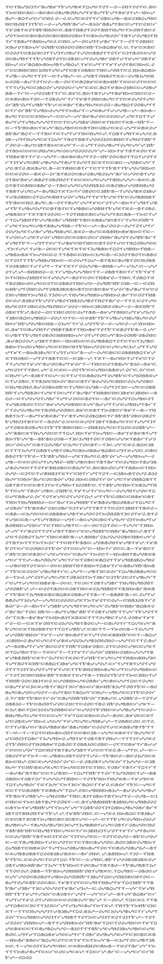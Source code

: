 ᜎᜇᜎᜈᜌᜂᜏᜂᜎᜆᜈᜌᜈᜋᜎᜀᜌᜌᜈᜁᜎᜊᜌᜇᜎᜏᜎᜑᜏᜑᜏᜐᜎᜏᜏᜎᜇۦᜈᜇᜎᜅᜇᜐᜇᜈᜇᜑᜈᜇᜈᜇᜏᜈᜌᜈᜏᜐᜌᜌᜎᜋᜈᜌᜎᜀᜌᜎᜈᜋᜏᜎᜌᜑᜐᜅᜌᜈᜌᜑᜈᜊᜎᜉᜇᜆᜇᜐᜏۦᜏᜑᜏۦᜇᜌᜇᜁᜏᜎᜎᜆᜏᜈᜇᜌᜈᜑᜈᜁᜏᜂᜈᜊᜌᜐᜇᜐᜇᜐᜏᜐᜎᜂᜎᜀᜇᜑᜏᜑᜌᜌᜐᜀᜈᜆᜌᜑᜈᜂᜏᜆᜈᜈᜌᜎᜈᜇᜇᜌᜎᜇᜏᜂᜇᜆᜎᜋᜏᜈᜎᜁᜏᜎᜈᜀᜈᜐᜏᜇᜇۦᜈᜈᜎᜐᜈᜏᜎᜏᜏᜎᜈᜐᜎᜐᜌᜇᜎᜅᜏᜐᜎᜈᜇᜏᜌᜏᜎᜅᜇᜇᜈᜇᜈᜏᜏᜇᜈᜇᜈᜐᜏᜏᜈᜅᜎᜇᜈᜅᜏᜌᜈᜏᜏᜆᜎᜈᜎᜉᜏᜌᜈᜂᜎᜐᜎᜆᜎᜈᜈᜌᜎᜈᜐᜅᜌᜁᜏۦᜇᜐᜇۦᜌᜑᜏᜇᜌᜂᜎᜉᜈᜆᜎᜆᜎᜑᜏᜎᜎᜏᜈᜐᜇᜁᜈᜉᜏᜎᜈᜅᜌᜆᜏᜏᜐᜀᜇᜐᜏᜏᜇᜏᜈᜇᜐᜀᜎᜅᜈᜊᜈᜋᜇۦᜇۦᜎᜋᜇᜁᜈᜇᜇᜏᜏᜏᜎᜇᜈᜂᜏᜂᜇᜂᜎᜎᜌᜂᜎᜌᜈᜉᜎᜌᜏᜇᜈᜈᜏᜎᜎᜏᜎᜆᜇᜂᜎᜈᜏᜇᜇᜌᜏᜏᜇᜈᜌᜐᜎᜎᜎᜀᜌᜏᜈᜎᜏᜎᜇᜏᜈᜂᜇᜌᜎᜏᜌᜌᜈᜆᜏᜈᜎᜉᜎᜋᜌᜆᜏᜈᜎᜋᜐᜅᜌۦᜇᜆᜈᜊᜈᜅᜈᜅᜌᜈᜎᜌᜈᜊᜌۦᜎᜋᜇᜌᜎᜎᜎᜋᜎᜉᜏᜎᜈᜇᜐᜅᜇۦᜏᜆᜇᜇᜈᜐᜇᜐᜇᜂᜏᜐᜎᜌᜇᜌᜎᜇᜈᜎᜏᜈᜈᜇᜎᜐᜇᜌᜏᜐᜎᜇᜏۦᜐᜅᜈᜊᜈᜅᜎᜌᜈᜑᜏᜌᜇᜎᜎᜂᜎᜑᜇᜎᜌᜈᜌᜑᜇۦᜌᜏᜈᜎᜏᜐᜈᜏᜎᜁᜏᜑᜏᜌᜈᜂᜌᜁᜐᜅᜏᜏᜈᜑᜈᜉᜎᜏᜎᜇᜏᜑᜈᜑᜏᜇᜎᜇᜈᜏᜈᜋᜇᜁᜈᜅᜐᜀᜎᜁᜇᜇᜏᜎᜇᜇᜇᜎᜎᜎᜌᜂᜌᜇᜇᜂᜈᜊᜏᜆᜌᜏᜏᜏᜇᜆᜌᜆᜇᜁᜇۦᜈᜊᜎᜋᜈᜅᜏᜂᜈᜇᜇᜌᜏᜈᜌᜈᜈᜑᜎᜆᜇᜑᜌᜏᜏᜂᜈᜎᜎᜆᜇۦᜈᜋᜇۦᜈᜅᜎᜈᜎᜉᜌᜎᜈᜋᜐᜅᜇᜐᜇᜇᜏᜑᜇᜁᜈᜅᜈᜅᜎᜂᜇᜑᜎᜏᜈᜏᜌᜆᜎᜆᜎᜋᜈᜎᜏᜐᜇᜈᜌᜇᜎᜎᜇᜁᜏᜌᜏᜎᜌᜇᜏᜆᜈᜀᜏᜌᜎᜌᜈᜀᜎᜀᜌۦᜇᜁᜈᜆᜎᜈᜌᜐᜌᜁᜇᜏᜏᜑᜈᜌᜈᜊᜎᜏᜏᜈᜌᜎᜎᜇᜎᜆᜏᜆᜈᜀᜎᜌᜈᜅᜏᜌᜌᜎᜎᜅᜈᜉᜎᜑᜌᜁᜈᜉᜎᜉᜌᜌᜈᜑᜌᜑᜈᜅᜈᜑᜈᜌᜇᜎᜇᜇᜇᜁᜐᜅᜌᜑᜇᜇᜌᜑᜌᜆᜈᜋᜈᜉᜏᜇᜏᜏᜏᜇᜌۦᜌᜁᜎᜊᜎᜎᜌᜈᜌᜎᜌᜎᜌᜐᜌᜌᜌᜏᜎᜇᜇᜎᜇᜌᜌᜂᜈᜋᜏᜐᜇᜁᜎᜐᜏᜇᜎᜁᜈᜑᜐᜀᜎᜑᜇᜑᜎᜀᜈᜅᜈᜅᜎᜁᜌᜆᜈᜊᜌᜈᜇᜇᜇᜈᜎᜐᜇᜏᜈᜉᜇᜁᜏۦᜌᜌᜎᜁᜈᜁᜏᜌᜈᜀᜈᜆᜈᜊᜎᜑᜎᜎᜈᜇᜎᜇᜎᜌᜎᜉᜎᜐᜇᜐᜌᜇᜌۦᜎᜊᜈᜎᜌᜐᜎᜁᜌᜌᜏۦᜈᜂᜈᜑᜌᜂᜎᜐᜌᜌᜇᜁᜎᜊᜌᜆᜎᜈᜏᜎᜈᜈᜎᜌᜏᜏᜏᜂᜏᜇᜈᜐᜇᜎᜌᜐᜏᜎᜈᜀᜎᜆᜏᜇᜏᜑᜈᜉᜇᜂᜈᜎᜈᜅᜇᜁᜌᜆᜎᜑᜏۦᜌᜎᜎᜏᜏᜌᜈᜌᜎᜏᜌᜇᜌᜆᜌۦᜐᜀᜏᜎᜈᜅᜇᜇᜇᜇᜏᜐᜌᜁᜌᜇᜏᜇᜌᜏᜏᜏᜏᜏᜌᜆᜌᜑᜐᜅᜎᜋᜎᜈᜎᜁᜏᜇᜎᜁᜎᜐᜈᜋᜈᜎᜎᜆᜏᜑᜌᜌᜎᜑᜈᜁᜈᜇᜈᜌᜎᜎᜏᜑᜐᜀᜏᜏᜇᜈᜏᜎᜎᜊᜎᜉᜏᜎᜏᜆᜎᜂᜎᜋᜌᜇᜈᜀᜌᜈᜌᜏᜌᜎᜈᜉᜎᜏᜌᜏᜎᜂᜇᜁᜎᜇᜇᜈᜇᜑᜌᜏᜈᜇᜌᜆᜎᜌᜏۦᜈᜎᜏۦᜈᜁᜈᜉᜇۦᜈᜑᜇᜎᜈᜐᜇᜈᜎᜆᜎᜇᜎᜎᜎᜀᜈᜎᜎᜀᜌᜏᜌᜂᜐᜅᜇᜇᜇᜁᜏᜏᜇᜑᜈᜁᜏᜑᜏᜆᜈᜎᜈᜏᜏᜇᜈᜉᜏᜈᜌᜈᜏᜂᜌᜆᜈᜆᜇᜌᜏᜇᜈᜎᜌᜏᜏᜎᜈᜋᜈᜋᜌۦᜈᜈᜏᜎᜏᜈᜏᜐᜏᜎᜎᜁᜇᜁᜇᜌᜇᜌᜌᜎᜈᜐᜌᜌᜌᜑᜈᜁᜇۦᜈᜊᜎᜈᜎᜇᜈᜐᜇᜈᜈᜆᜏᜑᜎᜈᜇᜌᜌᜇᜌᜏᜏᜐᜈᜂᜏۦᜇᜈᜏᜂᜈᜉᜌᜏᜈᜐᜈᜌᜏᜎᜈᜈᜎᜉᜌᜇᜌᜑᜈᜌᜈᜊᜎᜁᜎᜅᜎᜆᜏᜈᜏᜇᜇᜂᜈᜀᜈᜑᜎᜌᜏᜌᜈᜁᜏᜂᜈᜉᜎᜉᜈᜏᜈᜐᜇᜏᜎᜊᜌᜁᜈᜐᜎᜉᜏᜆᜌᜐᜌᜎᜎᜋᜎᜀᜌᜁᜎᜀᜇᜏᜌᜈᜈᜐᜈᜎᜎᜀᜈᜇᜇᜐᜏۦᜈᜌᜇۦᜈᜑᜏᜎᜎᜈᜌᜆᜌᜌᜎᜋᜇᜆᜏᜎᜌᜑᜈᜅᜎᜆᜌᜐᜎᜉᜈᜉᜎᜀᜎᜌᜈᜌᜏᜌᜎᜇᜈᜎᜈᜎᜇᜎᜌᜈᜈᜇᜌᜏᜈᜐᜎᜀᜌᜁᜎᜁᜏᜑᜈᜎᜏᜈᜏۦᜌᜈᜈᜂᜇᜆᜎᜁᜎᜈᜎᜏᜏᜏᜇᜑᜎᜏᜎᜐᜈᜁᜈᜇᜌᜂᜌᜌᜎᜈᜇᜈᜈᜑᜎᜅᜇᜎᜌᜆᜎᜊᜌᜂᜈᜐᜎᜀᜌᜌᜈᜏᜈᜆᜌᜐᜐᜀᜎᜈᜇᜁᜈᜈᜌᜂᜇᜈᜎᜆᜎᜌᜇᜁᜐᜀᜎᜆᜌᜁᜎᜅᜌᜇᜌᜈᜎᜈᜈᜌᜌᜐᜈᜑᜎᜀᜇᜑᜌᜑᜈᜉᜏᜇᜏᜑᜏᜌᜎᜏᜎᜌᜎᜆᜏᜏᜌᜂᜌᜁᜎᜉᜈᜆᜌᜐᜌᜐᜈᜌᜇۦᜈᜁᜏᜑᜈᜉᜇᜁᜈᜈᜐᜅᜈᜋᜈᜅᜇᜎᜇᜑᜎᜌᜏᜇᜌۦᜌᜁᜎᜉᜏᜆᜌᜐᜇᜏᜇᜁᜏᜈᜇᜏᜇᜆᜏᜐᜈᜆᜈᜌᜏᜎᜏᜌᜈᜀᜈᜆᜎᜋᜌᜐᜎᜀᜎᜑᜌᜂᜎᜎᜇᜆᜎᜉᜈᜋᜇᜐᜎᜐᜇᜇᜈᜎᜏᜏᜎᜉᜇᜎᜈᜊᜏᜐᜌᜁᜇۦᜎᜅᜎᜌᜌۦᜎᜉᜈᜑᜏᜇᜇᜎᜌᜁᜎᜁᜎᜁᜎᜂᜌᜈᜈᜅᜎᜊᜏᜎᜌᜈᜐᜅᜎᜐᜈᜑᜌᜈᜈᜅᜈᜁᜎᜅᜌᜏᜇᜇᜏۦᜎᜎᜈᜈᜇᜇᜐᜅᜇᜂᜌᜇᜈᜑᜇᜂᜏᜏᜎᜈᜏᜎᜇᜈᜈᜏᜇᜎᜏᜂᜎᜎᜎᜀᜌᜐᜈᜉᜐᜅᜇᜑᜇᜏᜏᜌᜎᜊᜌᜑᜈᜎᜈᜂᜇᜈᜌᜈᜎᜏᜇᜐᜏᜈᜈᜎᜏᜏᜈᜂᜈᜇᜎᜉᜎᜌᜎᜑᜎᜋᜎᜁᜎᜆᜏᜏᜌᜌᜈᜑᜈᜐᜈᜑᜌᜑᜌᜂᜌۦᜇᜑᜌᜌᜏᜎᜌۦᜌᜑᜈᜐᜈᜐᜏᜑᜏۦᜎᜆᜌᜐᜌᜌᜌᜐᜇᜎᜎᜑᜏᜈᜈᜎᜈᜇᜎᜆᜎᜀᜎᜋᜎᜅᜎᜇᜐᜅᜏᜂᜈᜐᜎᜇᜎᜌᜏᜌᜌᜑᜈᜏᜎᜇᜏᜇᜎᜐᜈᜋᜏᜑᜎᜐᜇۦᜎᜏᜈᜊᜎᜁᜎᜈᜏᜂᜈᜅᜏᜇᜌᜇᜇᜏᜎᜇᜏᜈᜈᜏᜎᜐᜇᜌᜏᜑᜏᜌᜐᜀᜐᜀᜏᜂᜈᜑᜇᜑᜇᜏᜐᜅᜐᜀᜌᜎᜏᜐᜇᜏᜌᜎᜏᜈᜈᜂᜈᜁᜈᜅᜈᜎᜇᜇᜈᜇᜈᜋᜎᜉᜏᜆᜈᜉᜈᜉᜎᜋᜇᜏᜏᜂᜇᜌᜈᜐᜎᜅᜌᜐᜏۦᜎᜂᜏᜇᜌۦᜎᜐᜌᜁᜌᜐᜈᜅᜌᜈᜐᜅᜏۦᜈᜆᜎᜇᜏᜏᜎᜐᜈᜏᜇᜏᜌۦᜈᜂᜈᜏᜎᜀᜌᜏᜎᜌᜈᜏᜎᜐᜈᜂᜏᜌᜈᜏᜎᜐᜏᜎᜈᜆᜏᜑᜎᜎᜏۦᜇᜏᜎᜌᜇᜐᜌᜁᜏᜂᜎᜏᜈᜇᜏᜂᜌᜐᜏᜐᜇᜆᜏᜏᜏᜑᜐᜅᜇᜂᜈᜏᜈᜁᜏᜈᜌᜑᜏᜑᜈᜁᜐᜀᜎᜏᜈᜁᜎᜀᜌۦᜈᜏᜏᜑᜏᜇᜎᜐᜇᜏᜇᜇᜏᜌᜎᜈᜈᜑᜈᜋᜌᜎᜈᜐᜇᜌᜎᜋᜌᜂᜌᜏᜎᜂᜈᜇᜈᜊᜇᜌᜈᜐᜏᜑᜏᜏᜌۦᜇᜎᜇᜑᜇᜁᜈᜀᜎᜀᜎᜌᜈᜉᜌᜂᜈᜌᜈᜌᜇᜏᜌᜐᜇᜆᜐᜀᜌᜏᜌᜈᜇᜐᜈᜑᜏᜂᜌᜆᜎᜆᜏۦᜌᜏᜎᜀᜏᜑᜏᜑᜌᜇᜏᜑᜌۦᜐᜅᜐᜅᜇۦᜈᜋᜎᜇᜈᜌᜏᜐᜎᜆᜏᜐᜈᜎᜈᜈᜎᜎᜐᜅᜈᜋᜎᜏᜎᜀᜎᜁᜈᜏᜎᜀᜈᜑᜏۦᜌᜆᜇᜌᜈᜎᜎᜀᜌᜐᜎᜏᜈᜏᜇᜐᜈᜐᜈᜅᜌᜆᜏᜎᜌᜎᜏᜇᜌᜆᜈᜅᜏᜏᜐᜀᜏᜈᜏᜐᜇۦᜈᜉᜈᜊᜏᜏᜌۦᜌᜂᜈᜎᜎᜈᜇᜑᜐᜅᜐᜅᜇᜇᜏᜌᜈᜈᜈᜊᜎᜏᜎᜇᜎᜅᜎᜂᜌᜈᜇᜈᜈᜅᜎᜅᜏᜇᜌᜐᜇᜌᜇᜇᜇᜐᜇᜐᜎᜀᜐᜅᜌᜏᜏᜇᜇᜌᜇᜌᜇᜂᜌۦᜌᜎᜎᜌᜏᜌᜎᜋᜎᜑᜈᜅᜈᜂᜈᜌᜇᜎᜌᜂᜎᜉᜇᜆᜈᜑᜌᜑᜏᜌᜇᜈᜇᜇᜏᜈᜈᜐᜈᜊᜎᜋᜌᜁᜎᜐᜏᜈᜇᜑᜌᜎᜏᜎᜈᜈᜎᜇᜇᜑᜇᜂᜈᜑᜌۦᜎᜁᜎᜑᜈᜉᜐᜅᜎᜉᜎᜋᜇᜎᜏᜎᜎᜌᜌᜁᜎᜋᜌᜆᜈᜉᜏᜇᜈᜌᜎᜋᜏᜆᜎᜑᜎᜐᜇᜇᜏᜎᜈᜈᜌᜆᜈᜂᜏᜑᜈᜋᜇۦᜌᜇᜏᜂᜎᜎᜎᜈᜇۦᜌᜆᜏۦᜇᜁᜇᜑᜏᜏᜎᜀᜇᜇᜌᜐᜇᜈᜈᜁᜌۦᜏᜆᜇۦᜏᜆᜇᜇᜇᜐᜌᜆᜌᜑᜈᜂᜈᜎᜎᜇᜌᜑᜇᜎᜎᜉᜎᜇᜈᜈᜏᜂᜌᜎᜏᜌᜈᜀᜇᜎᜌᜂᜏᜐᜈᜁᜌᜇᜎᜉᜏᜈᜇۦᜎᜎᜈᜂᜏᜇᜐᜅᜏᜆᜈᜇᜇᜈᜎᜆᜈᜏᜌᜏᜌᜇᜈᜐᜇᜏᜏᜌᜌᜏᜈᜇᜇᜐᜌᜈᜏᜐᜏۦᜈᜉᜏᜏᜈᜅᜐᜀᜇᜎᜌᜐᜇᜏᜌᜂᜈᜑᜏᜌᜎᜂᜎᜂᜇᜑᜌᜇᜇᜏᜈᜈᜐᜀᜎᜌᜌᜐᜈᜂᜇᜎᜌᜁᜎᜏᜇᜌᜎᜆᜈᜌᜈᜆᜎᜐᜈᜈᜇᜐᜇᜂᜈᜋᜇᜂᜈᜐᜇᜑᜈᜊᜏᜑᜇᜎᜌᜏᜌᜏᜎᜌᜈᜆᜎᜌᜎᜉᜏᜇᜇᜈᜏᜎᜇᜑᜈᜆᜇᜏᜌᜏᜎᜊᜌᜈᜇᜏᜎᜎᜌᜂᜈᜏᜈᜏᜇᜎᜇᜆᜈᜋᜌᜌᜌᜏᜈᜐᜇᜁᜌᜆᜈᜉᜌᜎᜎᜉᜇᜌᜈᜐᜌᜎᜈᜆᜎᜆᜎᜏᜌᜏᜌᜈᜌᜁᜎᜈᜏᜐᜌᜏᜏᜐᜇۦᜈᜋᜇᜁᜈᜎᜎᜅᜏᜈᜇᜆᜈᜋᜎᜑᜈᜑᜎᜐᜈᜈᜎᜅᜎᜑᜈᜌᜎᜋᜈᜁᜈᜆᜎᜆᜈᜎᜌᜇᜏᜏᜈᜊᜈᜇᜎᜆᜈᜀᜈᜀᜏᜈᜇᜏᜈᜏᜎᜀᜌᜐᜏᜂᜎᜈᜎᜇᜎᜑᜈᜏᜏᜆᜏۦᜇᜇᜇᜁᜌᜏᜎᜂᜈᜎᜎᜈᜈᜌᜇᜎᜇᜎᜌᜌᜎᜂᜎᜉᜎᜏᜈᜁᜈᜏᜈᜌᜇᜂᜎᜀᜎᜀᜈᜐᜇᜐᜇᜑᜏᜐᜈᜂᜏᜌᜇᜇᜎᜊᜏᜇᜏᜏᜈᜀᜌᜑᜌᜆᜈᜈᜇᜁᜎᜐᜌᜌᜏᜇᜇᜎᜎᜊᜌۦᜐᜅᜎᜋᜎᜅᜌᜐᜇᜑᜈᜋᜎᜋᜈᜋᜈᜎᜌᜎᜈᜅᜎᜀᜌᜆᜈᜑᜈᜀᜈᜇᜏᜏᜈᜑᜎᜂᜇᜂᜌᜐᜎᜏᜇᜎᜏᜈᜇᜌᜌᜁᜎᜈᜈᜆᜎᜉᜏᜂᜇᜆᜏᜇᜌᜆᜇᜈᜎᜊᜏᜌᜈᜆᜇᜂᜌᜇᜎᜏᜇᜈᜎᜑᜎᜂᜇۦᜌᜆᜇᜁᜏۦᜈᜊᜇᜂᜈᜇᜎᜎᜎᜂᜌᜌᜎᜊᜈᜈᜎᜌᜈᜎᜏᜈᜌᜇᜈᜅᜏᜈᜈᜉᜈᜊᜈᜇᜌᜂᜎᜁᜌᜏᜇۦᜇᜈᜇᜈᜈᜏᜎᜀᜎᜀᜏᜑᜎᜀᜈᜀᜌᜐᜏᜑᜌᜁᜎᜈᜌᜇᜏۦᜈᜀᜏᜆᜌᜑᜌᜌᜈᜅᜌᜑᜏᜌᜈᜑᜇᜁᜇᜏᜇᜌᜎᜌᜌᜐᜏᜑᜐᜀᜌᜈᜇᜈᜇᜎᜈᜎᜈᜆᜎᜇᜏᜌᜐᜅᜎᜈᜌᜂᜈᜉᜈᜏᜌᜁᜇᜎᜎᜏᜎᜋᜈᜐᜏᜈᜇᜇᜈᜂᜌᜆᜇۦᜈᜇᜈᜅᜏᜇᜌᜎᜎᜈᜈᜅᜇᜎᜐᜅᜏᜌᜏᜑᜇᜂᜎᜇᜎᜉᜈᜐᜈᜂᜎᜁᜎᜆᜇᜐᜎᜆᜌᜎᜎᜏᜎᜑᜇᜂᜈᜅᜈᜎᜏᜌᜏۦᜈᜂᜏᜐᜌᜆᜇᜐᜏᜆᜈᜉᜇᜏᜇᜈᜏᜆᜌᜂᜏۦᜐᜅᜇᜏᜈᜏᜎᜆᜏᜆᜌᜇᜎᜋᜏᜐᜈᜊᜈᜎᜎᜊᜈᜎᜈᜎᜇᜇᜇᜈᜎᜂᜎᜅᜎᜌᜐᜅᜎᜂᜏᜏᜈᜀᜇۦᜎᜎᜈᜀᜌᜇᜐᜅᜎᜁᜈᜂᜌᜎᜐᜀᜎᜇᜌᜆᜎᜈᜏᜆᜌᜈᜇۦᜏᜂᜐᜀᜏۦᜎᜋᜎᜉᜎᜆᜇᜌᜇᜑᜏᜌᜌᜐᜎᜌᜏᜇᜎᜊᜇᜌᜎᜈᜈᜉᜏۦᜏᜆᜎᜏᜎᜋᜌᜇᜏᜎᜌᜏᜎᜊᜌۦᜌᜎᜎᜀᜇᜏᜈᜇᜇᜐᜈᜋᜇᜈᜎᜎᜐᜅᜎᜐᜌᜐᜈᜐᜏᜑᜇᜆᜈᜉᜎᜅᜌᜐᜈᜀᜎᜋᜈᜈᜏᜌᜈᜊᜏᜈᜈᜉᜎᜊᜌᜇᜎᜉᜏᜈᜏᜆᜎᜀᜈᜁᜈᜆᜏᜂᜇᜏᜈᜆᜇᜂᜎᜋᜌᜎᜎᜈᜎᜎᜎᜇᜏᜂᜎᜂᜈᜐᜎᜎᜈᜁᜏᜑᜇᜈᜈᜑᜇᜂᜌᜏᜇᜇᜇᜏᜈᜈᜈᜋᜌᜈᜎᜁᜌᜏᜇᜂᜎᜅᜏᜐᜏᜈᜎᜂᜇᜏᜎᜋᜏۦᜈᜎᜏᜎᜌᜂᜇᜇᜈᜑᜌᜎᜌᜎᜈᜐᜏᜑᜌᜂᜎᜑᜈᜇᜌᜏᜇᜈᜇᜎᜌᜂᜌᜆᜏᜂᜎᜅᜈᜌᜎᜉᜈᜏᜈᜐᜇᜌᜏᜂᜇᜆᜎᜇᜎᜐᜇᜌᜈᜎᜇᜑᜏᜑᜏᜇᜎᜊᜎᜏᜇᜑᜎᜌᜌᜆᜎᜂᜐᜅᜌۦᜌᜆᜎᜆᜈᜏᜏᜎᜎᜏᜎᜉᜈᜎᜎᜈᜇᜆᜇᜇᜌᜐᜈᜀᜇᜐᜈᜆᜈᜌᜈᜇᜌۦᜈᜎᜎᜉᜇᜎᜏᜏᜈᜏᜎᜂᜌᜆᜎᜐᜇᜁᜈᜀᜈᜑᜌۦᜈᜐᜈᜆᜏᜂᜌᜏᜌᜏᜏᜈᜇᜐᜈᜇᜌᜆᜏᜏᜎᜈᜎᜅᜎᜎᜎᜅᜎᜅᜏᜆᜎᜎᜇᜐᜎᜀᜈᜈᜇۦᜌᜏᜈᜈᜏᜐᜎᜋᜌᜈᜎᜋᜌۦᜎᜋᜈᜀᜏᜎᜇᜆᜇᜏᜏᜐᜇᜏᜎᜀᜏᜆᜏᜎᜇᜇᜌᜆᜇᜑᜐᜅᜎᜆᜏᜇᜇۦᜈᜑᜎᜋᜈᜇᜎᜆᜈᜀᜇᜂᜇᜁᜈᜂᜇᜆᜌᜁᜌᜎᜇᜆᜇᜈᜌᜆᜎᜅᜏᜇᜎᜑᜐᜅᜈᜐᜎᜈᜌᜏᜈᜁᜈᜌᜇᜆᜎᜎᜌᜑᜈᜌᜏᜐᜌᜆᜌᜇᜎᜆᜇᜎᜏᜈᜇᜁᜈᜊᜏᜎᜎᜋᜌᜐᜈᜂᜈᜊᜌᜐᜏᜑᜌᜈᜇᜐᜎᜏᜎᜁᜇᜑᜏᜇᜇᜂᜈᜐᜎᜐᜎᜈᜐᜅᜎᜊᜈᜋᜎᜆᜇᜈᜈᜉᜐᜀᜈᜅᜈᜆᜎᜀᜇᜁᜏᜏᜏᜆᜌᜈᜌᜐᜎᜆᜇۦᜌᜌᜎᜑᜌᜈᜎᜂᜇᜁᜏᜆᜎᜊᜌᜈᜏᜈᜈᜌᜇᜇᜏᜑᜎᜅᜏۦᜌᜆᜏᜂᜎᜉᜌᜇᜌᜁᜎᜏᜈᜂᜏᜂᜎᜅᜎᜂᜈᜆᜇᜂᜎᜀᜏᜇᜏᜎᜌᜈᜌᜆᜎᜆᜇᜌᜎᜉᜌᜇᜇᜐᜈᜋᜈᜑᜏᜇᜇۦᜎᜇᜏᜇᜎᜏᜈᜎᜌᜂᜈᜆᜎᜐᜌᜐᜌᜐᜏᜐᜎᜌᜏᜏᜈᜀᜌۦᜌᜑᜇᜏᜏᜎᜈᜏᜇᜇᜏᜈᜎᜐᜇᜁᜏᜂᜌᜐᜈᜐᜎᜎᜈᜂᜐᜅᜈᜆᜈᜁᜈᜆᜎᜀᜈᜁᜎᜂᜌᜐᜈᜁᜈᜇᜈᜊᜈᜁᜏᜈᜈᜉᜎᜎᜈᜑᜎᜑᜈᜈᜈᜀᜈᜑᜇۦᜏᜌᜎᜉᜈᜈᜏᜌᜎᜂᜏᜌᜌᜑᜌᜌᜇᜇᜏᜏᜏᜇᜌᜁᜎᜅᜎᜋᜏᜎᜇᜏᜌᜑᜇᜐᜈᜂᜏᜈᜎᜆᜏᜈᜏᜆᜏᜑᜏᜑᜈᜅᜎᜆᜌᜂᜈᜀᜌᜌᜌᜐᜎᜁᜌᜇᜌᜆᜏᜌᜈᜀᜇᜐᜈᜆᜈᜊᜈᜁᜏᜆᜈᜆᜈᜆᜎᜏᜇۦᜐᜀᜇᜑᜈᜌᜎᜌᜈᜆᜈᜀᜎᜎᜏᜈᜎᜉᜐᜀᜎᜎᜌᜆᜎᜀᜌᜏᜎᜎᜏᜆᜎᜁᜈᜑᜈᜋᜈᜋᜎᜅᜐᜅᜈᜂᜎᜁᜈᜁᜇᜎᜎᜎᜏᜌᜈᜇᜎᜉᜏۦᜏᜏᜈᜋᜎᜋᜎᜆᜏᜑᜇᜑᜇᜁᜎᜋᜏᜐᜎᜇᜏᜂᜌᜏᜌᜐᜎᜈᜏᜇᜌᜑᜇᜈᜌᜏᜎᜆᜎᜊᜌᜁᜌᜆᜈᜀᜌᜇᜇᜁᜎᜐᜏᜈᜈᜎᜇᜎᜎᜊᜎᜌᜈᜀᜌۦᜇᜂᜇᜎᜎᜑᜎᜅᜏᜇᜈᜑᜎᜏᜌᜌᜎᜉᜌᜏᜈᜀᜈᜐᜏᜆᜎᜋᜎᜑᜌᜆᜈᜅᜈᜏᜎᜁᜎᜌᜎᜏᜇᜁᜈᜈᜐᜀᜇᜇᜎᜑᜈᜊᜌۦᜇᜈᜐᜅᜏۦᜈᜉᜇᜌᜇᜏᜎᜉᜈᜁᜌᜏᜏᜂᜌᜌᜈᜂᜏᜐᜏᜐᜏᜑᜌᜌᜎᜇᜎᜎᜏۦᜈᜌᜌᜑᜈᜏᜈᜌᜎᜆᜌᜆᜈᜇᜇᜏᜎᜎᜐᜀᜎᜊᜈᜋᜏᜈᜇۦᜏᜎᜇᜏᜏᜇᜌᜂᜇᜇᜌᜁᜎᜁᜎᜊᜌᜈᜇᜎᜇᜑᜎᜁᜇᜆᜎᜑᜎᜂᜎᜋᜎᜆᜏᜌᜏᜆᜏᜈᜐᜅᜏᜂᜈᜅᜌᜌᜌᜎᜈᜋᜌᜈᜈᜂᜐᜀᜇᜁᜎᜆᜏᜌᜎᜇᜎᜁᜏᜇᜎᜉᜐᜀᜎᜋᜌᜇᜌᜎᜎᜐᜈᜅᜈᜐᜌᜂᜇᜎᜌᜎᜈᜏᜎᜁᜐᜀᜇᜈᜈᜊᜎᜂᜈᜋᜌᜁᜎᜀᜈᜉᜌᜏᜌۦᜇᜆᜎᜌᜎᜈᜎᜌᜏᜎᜌᜏᜏᜎᜎᜎᜏᜂᜎᜁᜌᜏᜎᜌᜎᜋᜎᜉᜇᜎᜎᜀᜈᜐᜏᜂᜐᜅᜈᜌᜇᜌᜎᜇᜌᜏᜌᜐᜈᜅᜇᜆᜎᜏᜎᜂᜇᜐᜇᜐᜈᜋᜈᜀᜎᜁᜈᜁᜎᜁᜌᜎᜈᜑᜎᜐᜏᜏᜎᜀᜏᜎᜎᜅᜇᜂᜐᜅᜎᜌᜎᜐᜐᜀᜏᜏᜇᜂᜈᜂᜎᜇᜏۦᜇᜌᜏᜈᜐᜅᜌᜁᜏᜈᜈᜆᜌᜇᜈᜇᜌᜌᜎᜊᜇᜎᜏᜌᜇᜇᜈᜌᜎᜋᜇᜂᜇᜁᜌᜈᜎᜆᜈᜊᜎᜂᜇᜆᜈᜅᜇᜆᜈᜅᜐᜀᜈᜂᜌᜎᜏᜐᜎᜀᜇᜑᜈᜏᜈᜌᜇᜈᜌᜏᜇᜌᜏᜏᜎᜑᜏᜌᜎᜈᜇᜎᜈᜊᜌᜆᜇᜐᜌᜑᜌᜐᜌᜁᜇᜂᜎᜀᜇᜏᜏᜆᜏۦᜎᜆᜈᜀᜎᜀᜈᜇᜎᜆᜏᜆᜇᜈᜌᜏᜐᜀᜐᜀᜏᜆᜎᜈᜈᜉᜇۦᜌᜏᜈᜀᜏᜑᜎᜏᜎᜉᜏᜈᜈᜂᜏᜑᜎᜀᜇᜈᜏᜐᜎᜉᜏᜇᜏᜂᜇᜎᜇᜏᜏᜇᜎᜈᜏۦᜐᜀᜏᜌᜈᜈᜇᜆᜌᜁᜎᜑᜇᜂᜌۦᜈᜇᜎᜊᜇᜂᜏᜏᜌᜂᜏᜐᜈᜇᜇᜆᜇᜌᜏᜏᜎᜀᜏᜐᜇᜁᜌᜌᜈᜌᜌᜎᜇᜏᜏᜑᜈᜐᜌᜈᜌᜇᜌᜁᜎᜇᜇᜇᜌᜆᜎᜋᜎᜊᜇᜁᜈᜅᜇᜏᜌᜑᜈᜏᜇۦᜈᜋᜏᜇᜇᜁᜎᜉᜇᜏᜈᜁᜌᜆᜐᜅᜏۦᜌᜏᜌᜆᜎᜋᜌᜇᜌᜇᜌᜐᜈᜉᜌᜑᜎᜏᜈᜈᜇᜏᜇۦᜇᜎᜏۦᜇᜎᜎᜉᜈᜉᜇᜆᜈᜏᜌᜈᜈᜋᜈᜆᜈᜈᜌᜏᜈᜆᜇᜏᜏᜏᜎᜉᜇᜁᜈᜈᜌᜈᜎᜀᜎᜎᜎᜑᜇᜑᜎᜑᜎᜊᜎᜇᜐᜅᜈᜅᜏᜐᜎᜇᜇᜈᜇᜂᜈᜑᜌᜌᜇᜁᜈᜁᜎᜆᜈᜌᜌᜇᜎᜉᜇᜐᜏᜂᜎᜊᜈᜆᜎᜂᜌᜌᜐᜅᜏۦᜌᜐᜎᜋᜎᜏᜈᜎᜈᜎᜏᜐᜌᜑᜎᜎᜎᜂᜎᜌᜌᜁᜏᜏᜎᜀᜏᜐᜇᜏᜎᜐᜏᜈᜈᜋᜎᜊᜈᜏᜇᜎᜏᜈᜈᜂᜏᜇᜏᜈᜇᜑᜏᜎᜎᜇᜈᜋᜎᜆᜈᜉᜌᜆᜇᜇᜇᜌᜏᜆᜎᜊᜇᜐᜏᜎᜈᜎᜈᜌᜌᜂᜈᜎᜎᜉᜇᜇᜎᜁᜏۦᜈᜑᜌᜎᜇۦᜌᜑᜇᜑᜏᜈᜏᜏᜎᜋᜎᜅᜎᜑᜇۦᜌᜈᜈᜅᜏᜈᜎᜏᜏᜎᜎᜌᜏᜑᜎᜀᜈᜇᜏᜑᜈᜇᜏᜂᜌᜏᜇᜁᜈᜅᜇᜐᜌۦᜏᜂᜇᜁᜌᜌᜏᜂᜏᜆᜏᜆᜇᜑᜏۦᜏᜈᜏᜈᜎᜌᜌᜁᜏᜆᜎᜂᜌᜌᜏᜑᜇᜂᜈᜐᜌᜆᜎᜇᜐᜀᜈᜁᜌᜁᜌᜇᜎᜅᜌᜁᜇᜐᜎᜇᜎᜐᜇۦᜎᜏᜈᜆᜎᜈᜎᜆᜎᜊᜎᜆᜎᜑᜈᜉᜈᜆᜈᜎᜈᜆᜇᜇᜎᜉᜈᜂᜇᜑᜎᜊᜌᜎᜐᜀᜎᜎᜏᜆᜎᜂᜌᜂᜏᜐᜇᜎᜌᜑᜈᜈᜏᜈᜐᜅᜎᜏᜈᜎᜏᜆᜎᜌᜌᜏᜌᜎᜈᜐᜇᜑᜎᜏᜎᜀᜐᜅᜎᜐᜌᜁᜈᜑᜎᜋᜌᜂᜇᜁᜎᜊᜎᜌᜌᜈᜏᜆᜎᜁᜎᜂᜌᜆᜎᜅᜎᜂᜇᜆᜈᜊᜇᜎᜎᜋᜏۦᜇᜈᜏᜆᜎᜀᜇᜑᜌᜇᜎᜁᜇᜎᜎᜇᜈᜏᜈᜀᜎᜁᜈᜈᜌᜆᜎᜊᜌۦᜏᜂᜇᜌᜈᜐᜐᜅᜈᜂᜌᜑᜈᜉᜏᜌᜌᜌᜈᜌᜎᜀᜈᜅᜎᜌᜈᜀᜌᜑᜌᜐᜏᜏᜈᜆᜎᜐᜇۦᜈᜂᜎᜏᜈᜅᜎᜈᜎᜅᜌᜎᜏᜑᜏᜌᜈᜑᜇᜂᜇᜐᜇᜇᜎᜅᜇᜂᜈᜎᜈᜌᜎᜏᜏᜐᜎᜑᜇۦᜈᜎᜌᜈᜈᜐᜐᜀᜈᜂᜈᜐᜌᜇᜌᜐᜈᜏᜏᜏᜇᜈᜎᜅᜎᜋᜌᜈᜐᜀᜌᜎᜎᜅᜌᜆᜌᜆᜎᜊᜈᜀᜏᜏᜎᜂᜎᜊᜈᜅᜌᜈᜌᜏᜈᜆᜈᜆᜎᜂᜈᜎᜏᜎᜈᜐᜏᜐᜎᜋᜎᜀᜌۦᜌۦᜎᜋᜈᜀᜏᜐᜇۦᜇᜑᜌᜁᜏۦᜐᜅᜈᜊᜇᜎᜈᜂᜈᜌᜇᜁᜇᜈᜎᜂᜇᜈᜎᜅᜌᜈᜇᜈᜇᜂᜇᜈᜎᜉᜇᜑᜌᜑᜇᜎᜎᜀᜌᜇᜏᜌᜐᜅᜏᜂᜏᜌᜈᜌᜈᜇᜌᜑᜎᜈᜌᜏᜌᜈᜌᜂᜇᜂᜇᜌᜎᜂᜌᜈᜈᜐᜎᜉᜌᜇᜏᜈᜎᜆᜏᜈᜌᜏᜇᜐᜏᜎᜈᜀᜈᜀᜐᜀᜇᜐᜌᜐᜎᜐᜇᜌᜇᜇᜎᜆᜇᜂᜈᜐᜏᜂᜎᜉᜏᜎᜎᜋᜎᜆᜌᜎᜈᜉᜇᜇᜇᜏᜌᜂᜐᜀᜎᜈᜎᜅᜇᜂᜎᜁᜏᜆᜎᜂᜎᜇᜌᜁᜇᜑᜎᜏᜎᜇᜏᜌᜏᜑᜈᜀᜇᜌᜏᜌᜇᜑᜇᜎᜈᜌᜈᜂᜐᜅᜎᜉᜇᜌᜏᜎᜇᜎᜇᜎᜈᜇᜈᜌᜌᜏᜇۦᜈᜏᜇᜂᜈᜁᜏᜌᜈᜅᜎᜊᜌᜐᜈᜎᜇᜐᜈᜁᜏᜆᜎᜌᜎᜅᜌᜏᜈᜉᜈᜅᜈᜌᜎᜏᜇᜎᜇᜈᜏᜌᜏᜈᜌᜂᜌᜑᜈᜎᜇᜁᜌᜈᜈᜏᜈᜈᜎᜊᜏᜏᜈᜂᜈᜉᜈᜁᜇᜑᜈᜆᜏᜐᜇۦᜌۦᜈᜈᜐᜅᜌۦᜎᜂᜏᜑᜎᜐᜈᜀᜎᜀᜇۦᜇᜁᜏᜌᜇᜎᜇᜏᜎᜊᜏۦᜎᜀᜇᜑᜏۦᜌᜐᜇۦᜈᜀᜎᜌᜏᜏᜈᜏᜈᜂᜈᜁᜏᜌᜏᜈᜎᜌᜈᜅᜐᜀᜈᜆᜎᜂᜌᜆᜎᜀᜐᜅᜇᜎᜏᜇᜈᜉᜎᜈᜎᜈᜏᜑᜎᜀᜈᜌᜈᜈᜎᜂᜌᜎᜎᜏᜇᜏᜌۦᜏᜈᜈᜑᜎᜀᜈᜅᜌᜏᜈᜐᜐᜀᜏᜐᜎᜌᜈᜁᜇۦᜎᜊᜌᜐᜇᜑᜏᜈᜏᜇᜌᜇᜌᜆᜌᜏᜏᜇᜈᜏᜈᜏᜎᜌᜈᜅᜏᜌᜏᜐᜐᜀᜎᜂᜈᜌᜎᜊᜇᜌᜏᜐᜏᜈᜇᜐᜎᜏᜇᜑᜈᜌᜎᜏᜌᜁᜈᜀᜏᜏᜇᜈᜇۦᜎᜋᜈᜎᜏᜎᜇᜇᜌᜐᜎᜐᜈᜌᜎᜋᜎᜊᜏᜂᜈᜀᜎᜎᜈᜀᜈᜆᜌᜂᜈᜆᜎᜂᜇᜌᜏᜌᜏᜏᜎᜋᜈᜆᜌᜂᜌᜑᜇۦᜏᜌᜈᜊᜌᜎᜎᜑᜌᜆᜎᜋᜌᜐᜐᜀᜎᜀᜎᜋᜌᜎᜌᜂᜏᜆᜇᜈᜏᜈᜎᜆᜌᜏᜎᜑᜌᜆᜇᜆᜌᜑᜈᜎᜌᜆᜈᜊᜈᜆᜇᜆᜎᜌᜎᜉᜎᜋᜏۦᜏᜎᜌᜏᜇᜇᜇᜇᜏᜏᜈᜏᜌᜆᜈᜆᜌۦᜎᜑᜏᜇᜌۦᜎᜊᜇᜁᜏۦᜎᜎᜈᜌᜎᜊᜈᜇᜇᜂᜇᜎᜎᜂᜏᜂᜇᜆᜌᜎᜌᜂᜌᜇᜈᜉᜎᜅᜎᜁᜌۦᜎᜐᜎᜀᜎᜅᜐᜀᜏᜂᜇᜁᜎᜑᜎᜎᜇᜐᜌᜌᜌᜂᜎᜉᜈᜂᜈᜌᜎᜊᜏۦᜈᜂᜌᜑᜏᜌᜇᜂᜏᜌᜌᜈᜌᜇᜎᜆᜌᜌᜎᜏᜏᜆᜎᜅᜌᜐᜈᜇᜌᜏᜏᜂᜎᜆᜌᜐᜈᜎᜎᜏᜎᜅᜇᜌᜏᜂᜎᜁᜏᜎᜏᜂᜎᜀᜌᜑᜎᜏᜎᜉᜏᜏᜏᜆᜏᜐᜐᜅᜌᜑᜈᜎᜎᜌᜏᜐᜈᜅᜏᜆᜐᜀᜈᜋᜎᜊᜇᜎᜏᜏᜌᜐᜇᜇᜎᜋᜎᜊᜌᜁᜈᜁᜇᜇᜎᜇᜈᜌᜈᜊᜌᜌᜏᜑᜈᜂᜏᜎᜎᜎᜈᜀᜌᜁᜌᜐᜏᜂᜈᜌᜌᜈᜇᜇᜌᜁᜈᜏᜇۦᜌᜂᜎᜉᜎᜊᜈᜊᜈᜋᜌᜁᜇᜌᜎᜆᜎᜏᜈᜆᜏᜌᜈᜌᜌᜁᜌᜎᜇᜂᜇᜈᜇᜁᜈᜑᜐᜅᜈᜆᜈᜈᜇᜆᜈᜊᜌᜇᜏᜎᜇᜁᜎᜋᜎᜅᜎᜅᜌᜆᜈᜑᜇᜂᜌᜎᜏᜇᜌᜈᜎᜂᜈᜅᜇۦᜎᜑᜌᜁᜏᜏᜎᜂᜌᜌᜇᜐᜇۦᜇᜁᜈᜅᜈᜐᜏᜇᜈᜅᜈᜑᜎᜁᜏᜎᜈᜆᜌᜆᜎᜅᜎᜎᜎᜅᜈᜉᜈᜌᜎᜇᜇᜆᜇᜏᜇᜌᜇᜁᜌۦᜎᜊᜇᜆᜌۦᜈᜆᜇᜑᜌᜌᜇᜆᜇᜆᜐᜀᜌᜑᜏᜊᜏᜊ
